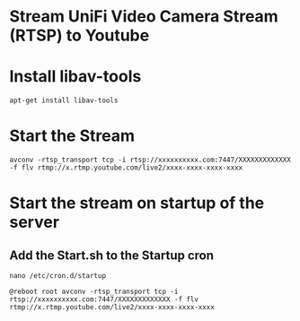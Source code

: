 # Stream UniFi Video Camera Stream (RTSP) to Youtube

# Install libav-tools

`apt-get install libav-tools`

# Start the Stream

```avconv -rtsp_transport tcp -i rtsp://xxxxxxxxxx.com:7447/XXXXXXXXXXXXX -f flv rtmp://x.rtmp.youtube.com/live2/xxxx-xxxx-xxxx-xxxx```

# Start the stream on startup of the server

## Add the Start.sh to the Startup cron

`nano /etc/cron.d/startup`

```
@reboot root avconv -rtsp_transport tcp -i rtsp://xxxxxxxxxx.com:7447/XXXXXXXXXXXXX -f flv rtmp://x.rtmp.youtube.com/live2/xxxx-xxxx-xxxx-xxxx
```
